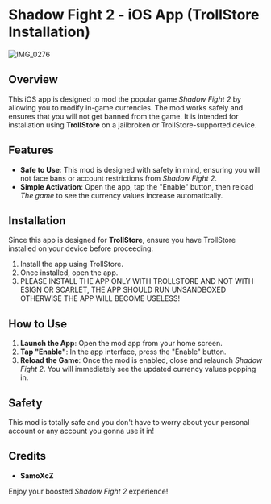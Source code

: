 # Shadow Fight 2 - iOS App (TrollStore Installation)

![IMG_0276](https://github.com/user-attachments/assets/170f9c82-7618-4105-a484-850214463ff8)



## Overview
This iOS app is designed to mod the popular game *Shadow Fight 2* by allowing you to modify in-game currencies. The mod works safely and ensures that you will not get banned from the game. It is intended for installation using **TrollStore** on a jailbroken or TrollStore-supported device.

## Features
- **Safe to Use**: This mod is designed with safety in mind, ensuring you will not face bans or account restrictions from *Shadow Fight 2*.
- **Simple Activation**: Open the app, tap the "Enable" button, then reload *The game* to see the currency values increase automatically.

## Installation
Since this app is designed for **TrollStore**, ensure you have TrollStore installed on your device before proceeding:
1. Install the app using TrollStore.
2. Once installed, open the app.
3. PLEASE INSTALL THE APP ONLY WITH TROLLSTORE AND NOT WITH ESIGN OR SCARLET, THE APP SHOULD RUN UNSANDBOXED OTHERWISE THE APP WILL BECOME USELESS!

## How to Use
1. **Launch the App**: Open the mod app from your home screen.
2. **Tap "Enable"**: In the app interface, press the "Enable" button.
3. **Reload the Game**: Once the mod is enabled, close and relaunch *Shadow Fight 2*. You will immediately see the updated currency values popping in.

## Safety
This mod is totally safe and you don't have to worry about your personal account or any account you gonna use it in!

## Credits
- **SamoXcZ**

Enjoy your boosted *Shadow Fight 2* experience!
